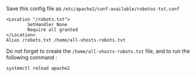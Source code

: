 Save this config file as `/etc/apache2/conf-available/robotos-txt.conf`
```apacheconf 
<Location "/robots.txt">
        SetHandler None
        Require all granted
</Location>
Alias /robots.txt /home/all-vhosts-robots.txt
```
Do not forget to create the `/home/all-vhosts-robots.txt` file, and to run the following command :

```bash
systemctl reload apache2
```
